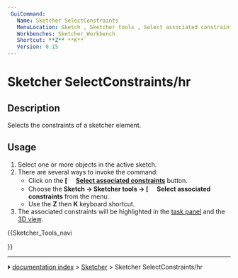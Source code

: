 ```yaml
---
 GuiCommand:
   Name: Sketcher SelectConstraints
   MenuLocation: Sketch , Sketcher tools , Select associated constraints
   Workbenches: Sketcher_Workbench
   Shortcut: **Z** **K**
   Version: 0.15
---
```


# Sketcher SelectConstraints/hr

## Description

Selects the constraints of a sketcher element.

## Usage

1.  Select one or more objects in the active sketch.
2.  There are several ways to invoke the command:
    -   Click on the **[<img src=images/Sketcher_SelectConstraints.svg style="width:16px"> [Select associated constraints](Sketcher_SelectConstraints.md)** button.
    -   Choose the **Sketch → Sketcher tools → [<img src=images/Sketcher_SelectConstraints.svg style="width:16px"> Select associated constraints** from the menu.
    -   Use the **Z** then **K** keyboard shortcut.
3.  The associated constraints will be highlighted in the [task panel](Task_panel.md) and the [3D view](3D_view.md).





{{Sketcher_Tools_navi

}}



---
⏵ [documentation index](../README.md) > [Sketcher](Sketcher_Workbench.md) > Sketcher SelectConstraints/hr
